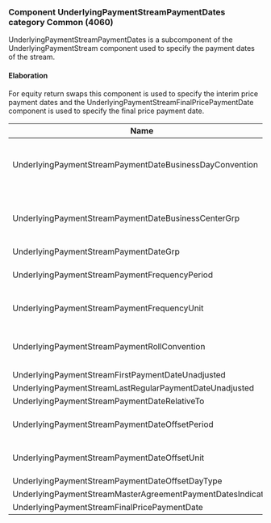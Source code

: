 ### Component UnderlyingPaymentStreamPaymentDates category Common (4060)

UnderlyingPaymentStreamPaymentDates is a subcomponent of the UnderlyingPaymentStream component used to specify the payment dates of the stream.

#### Elaboration

For equity return swaps this component is used to specify the interim price payment dates and the UnderlyingPaymentStreamFinalPricePaymentDate component is used to specify the final price payment date.

| Name                                                        | Tag       | Req'd | Documentation                                                                                                                               |
|-------------------------------------------------------------|-----------|----------|-------------------------------------------------------------------------------------------------------------------------------|
| UnderlyingPaymentStreamPaymentDateBusinessDayConvention     | 40581     |       | When specified, this overrides the business day convention defined in the UnderlyingDateAdjustment component in UnderlyingInstrument. The specified value would be specific to this instance of the underlying instrument's payment stream's payment dates. |
| UnderlyingPaymentStreamPaymentDateBusinessCenterGrp         | group     |       | When specified, this overrides the business centers defined in the UnderlyingDateAdjustment component in UnderlyingInstrument. The specified values would be specific to this instance of the underlying instrument's payment stream's payment dates.       |
| UnderlyingPaymentStreamPaymentDateGrp                       | group     |       |                                                                                                                                |
| UnderlyingPaymentStreamPaymentFrequencyPeriod               | 40583     |       | Conditionally required when UnderlyingPaymentStreamPaymentFrequencyUnit(40584) is specified.                                                                                                                               |
| UnderlyingPaymentStreamPaymentFrequencyUnit                 | 40584     |       | Conditionally required when UnderlyingPaymentStreamPaymentFrequencyPeriod(40583) is specified.                                                                                                                               |
| UnderlyingPaymentStreamPaymentRollConvention                | 40585     |       | When specified, this overrides the date roll convention defined in the UnderlyingDateAdjustment component in UnderlyingInstrument. The specified values would be specific to this instance of the stream payment dates.                                     |
| UnderlyingPaymentStreamFirstPaymentDateUnadjusted           | 40586     |       |                                                                                                                                |
| UnderlyingPaymentStreamLastRegularPaymentDateUnadjusted     | 40587     |       |                                                                                                                                |
| UnderlyingPaymentStreamPaymentDateRelativeTo                | 40588     |       |                                                                                                                                |
| UnderlyingPaymentStreamPaymentDateOffsetPeriod              | 40589     |       | Conditionally required when UnderlyingPaymentStreamPaymentOffsetUnit(40590) is specified.                                                                                                                               |
| UnderlyingPaymentStreamPaymentDateOffsetUnit                | 40590     |       | Conditionally required when UnderlyingPaymentStreamPaymentOffsetPeriod(40589) is specified.                                                                                                                               |
| UnderlyingPaymentStreamPaymentDateOffsetDayType             | 40591     |       |                                                                                                                                |
| UnderlyingPaymentStreamMasterAgreementPaymentDatesIndicator | 41940     |       |                                                                                                                                |
| UnderlyingPaymentStreamFinalPricePaymentDate                | component |       |                                                                                                                                |

